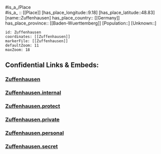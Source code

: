 ﻿---
location: [48.83,9.18] 
mapzoom: [7,12] 
mapmarker: city 
type: City
tags:
- geo/City


SpocWebEntityId: 35853
isDeleted: false
confidential: public

---
#is_a_/Place  
#is_a_ :: [[Place]] 
[has_place_longitude::9.18] 
[has_place_latitude::48.83] 
[name::Zuffenhausen] 
has_place_country:: [[Germany]]  
has_place_province:: [[Baden-Wuerttemberg]] 
[Population::] 
[Unknown::] 


```leaflet
id: Zuffenhausen
coordinates: [[Zuffenhausen]] 
markerFile: [[Zuffenhausen]] 
defaultZoom: 11 
maxZoom: 18
```


## Confidential Links & Embeds: 

### [Zuffenhausen](/_public/Earth/Continent/Europe/Europe~Central/Germany/Germany~West/Baden-Wuerttemberg/counties~BW/Stuttgart/City/Zuffenhausen.md) 

### [Zuffenhausen.internal](/_internal/Earth/Continent/Europe/Europe~Central/Germany/Germany~West/Baden-Wuerttemberg/counties~BW/Stuttgart/City/Zuffenhausen.internal.md) 

### [Zuffenhausen.protect](/_protect/Earth/Continent/Europe/Europe~Central/Germany/Germany~West/Baden-Wuerttemberg/counties~BW/Stuttgart/City/Zuffenhausen.protect.md) 

### [Zuffenhausen.private](/_private/Earth/Continent/Europe/Europe~Central/Germany/Germany~West/Baden-Wuerttemberg/counties~BW/Stuttgart/City/Zuffenhausen.private.md) 

### [Zuffenhausen.personal](/_personal/Earth/Continent/Europe/Europe~Central/Germany/Germany~West/Baden-Wuerttemberg/counties~BW/Stuttgart/City/Zuffenhausen.personal.md) 

### [Zuffenhausen.secret](/_secret/Earth/Continent/Europe/Europe~Central/Germany/Germany~West/Baden-Wuerttemberg/counties~BW/Stuttgart/City/Zuffenhausen.secret.md) 
